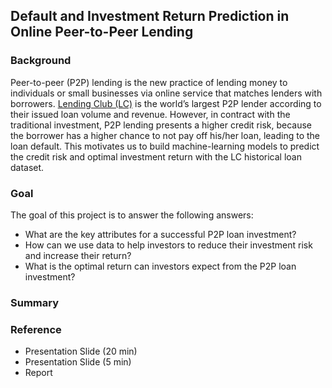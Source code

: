 ## Default and Investment Return Prediction in Online Peer-to-Peer Lending

### Background
Peer-to-peer (P2P) lending is the new practice of lending money to individuals or small businesses via online service that matches lenders with borrowers. [Lending Club (LC)](https://www.lendingclub.com/) is the world’s largest P2P lender according to their issued loan volume and revenue. However, in contract with the traditional investment, P2P lending presents a higher credit risk, because the borrower has a higher chance to not pay off his/her loan, leading to the loan default. This motivates us to build machine-learning models to predict the credit risk and optimal investment return with the LC historical loan dataset. 


### Goal
The goal of this project is to answer the following answers:
- What are the key attributes for a successful P2P loan investment?
- How can we use data to help investors to reduce their investment risk and increase their return?
- What is the optimal return can investors expect from the P2P loan investment?

### Summary


### Reference
- Presentation Slide (20 min)
- Presentation Slide (5 min)
- Report
